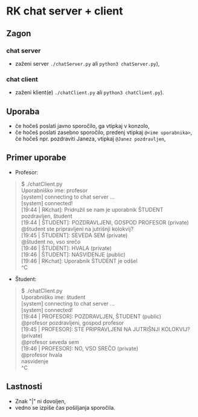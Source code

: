 # RK chat server + client
## Zagon
### chat server
- zaženi server `./chatServer.py` ali `python3 chatServer.py`),
### chat client
- zaženi klient(e) `./chatClient.py` ali `python3 chatClient.py`).

## Uporaba
- če hočeš poslati javno sporočilo, ga vtipkaj v konzolo,
- če hočeš poslati zasebno sporočilo, predenj vtipkaj `@<ime uporabnika>`,
  če hočeš npr. pozdraviti Janeza, vtipkaj `@Janez pozdravljen`,

## Primer uporabe
- Profesor:
>  $ ./chatClient.py  
>  Uporabniško ime: profesor  
>  [system] connecting to chat server ...  
>  [system] connected!  
>  [19:44 | RKchat]: Pridružil se nam je uporabnik ŠTUDENT  
>  pozdravljen, študent  
>  [19:44 | ŠTUDENT]: POZDRAVLJENI, GOSPOD PROFESOR (private)  
>  @študent ste pripravljeni na jutrišnji kolokvij?  
>  [19:45 | ŠTUDENT]: SEVEDA SEM (private)  
>  @študent no, vso srečo  
>  [19:46 | ŠTUDENT]: HVALA (private)  
>  [19:46 | ŠTUDENT]: NASVIDENJE (public)  
>  [19:46 | RKchat]: Uporabnik ŠTUDENT je odšel  
>  ^C  

- Študent:
>  $ ./chatClient.py  
>  Uporabniško ime: študent  
>  [system] connecting to chat server ...  
>  [system] connected!  
>  [19:44 | PROFESOR]: POZDRAVLJEN, ŠTUDENT (public)  
>  @profesor pozdravljeni, gospod profesor  
>  [19:45 | PROFESOR]: STE PRIPRAVLJENI NA JUTRIŠNJI KOLOKVIJ? (private)  
>  @profesor seveda sem  
>  [19:46 | PROFESOR]: NO, VSO SREČO (private)  
>  @profesor hvala  
>  nasvidenje  
>  ^C  

## Lastnosti
  - Znak "|" ni dovoljen,
  - vedno se izpiše čas pošiljanja sporočila.
